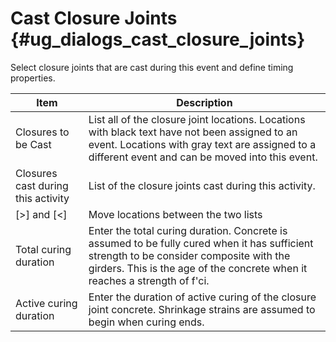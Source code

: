 Cast Closure Joints {#ug_dialogs_cast_closure_joints}
==============================================
Select closure joints that are cast during this event and define timing properties.

Item | Description
-----|--------------
Closures to be Cast | List all of the closure joint locations. Locations with black text have not been assigned to an event. Locations with gray text are assigned to a different event and can be moved into this event.
Closures cast during this activity | List of the closure joints cast during this activity.
[>] and [<] | Move locations between the two lists
Total curing duration | Enter the total curing duration. Concrete is assumed to be fully cured when it has sufficient strength to be consider composite with the girders. This is the age of the concrete when it reaches a strength of f'ci.
Active curing duration | Enter the duration of active curing of the closure joint concrete. Shrinkage strains are assumed to begin when curing ends.
